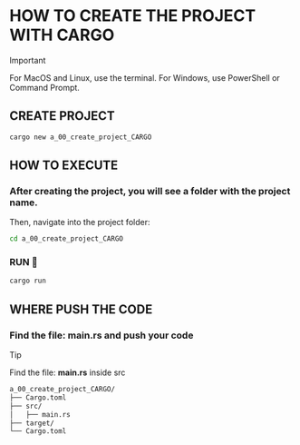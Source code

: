 # HOW TO CREATE THE PROJECT WITH CARGO

> [!IMPORTANT]
> For MacOS and Linux, use the terminal. For Windows, use PowerShell or Command Prompt.

## CREATE PROJECT
```bash
cargo new a_00_create_project_CARGO
```
## HOW TO EXECUTE
### After creating the project, you will see a folder with the project name.

Then, navigate into the project folder:
```bash
cd a_00_create_project_CARGO
```
### RUN 🚀
```bash
cargo run
```
## WHERE PUSH THE CODE

### Find the file: **main.rs** and push your code

> [!TIP]
> Find the file: **main.rs** inside src

```bash
a_00_create_project_CARGO/
├── Cargo.toml
├── src/
│   ├── main.rs
├── target/
└── Cargo.toml
```


